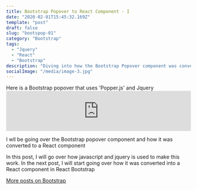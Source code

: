 ```yaml
---
title: Bootstrap Popover to React Component - I
date: "2020-02-01T15:45:32.169Z"
template: "post"
draft: false
slug: "bootspop-01"
category: "Bootstrap"
tags:
  - "Jquery"
  - "React"
  - "Bootstrap"
description: "Diving into how the Bootstrap Popover component was converted from using jQuery into a React compononet in React Bootstrap"
socialImage: "/media/image-3.jpg"
---
```

<p>
Here is a Bootstrap popover that uses 'Popper.js' and Jquery
<iframe src="https://rbaek.dev/projects/bootstrappopper/" width="100%" frameborder="0"  height="110">
</iframe>
</p>

I wll be going over the Bootstrap popover component and how it was converted to a React component

In this post, I will go over how javascript and jquery is used to make this work. In the next post, I will
start going over how it was converted into a React component in React Bootstrap



[More posts on Bootstrap](../tag/bootstrap)
